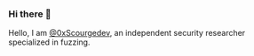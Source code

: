 ### Hi there 👋

Hello, I am [@0xScourgedev](https://twitter.com/0xScourgedev), an independent security researcher specialized in fuzzing.
